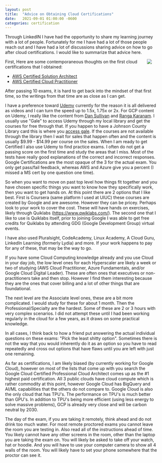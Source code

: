 ```yaml
---
layout: post
title:  "Advice on Obtaining Cloud Certifications"
date:   2021-09-01 01:00:00 -0600
categories: certification
---
```


Through LinkedIN I have had the opportunity to share my learning journey with a lot of people. Fortunately for me I have had a lot of those people reach out and I have had a lot of discussions sharing advice on how to go after cloud certifications.  I would like to summarize that advice here.

[<img align="right" src="/images/certificates/12_certs.png" hspace="20">](/images/certificates/12_certs.png)

First, Here are some contemporaneous thoughts on the first cloud certifications that I obtained:
* [AWS Certified Solution Architect](https://aaronblythe.com/certification/2019/08/23/aws-certified-architect.html)
* [AWS Certified Cloud Practitioner](https://aaronblythe.com/certification/2020/04/30/aws-certified-cloud-practitioner.html)

After passing 10 exams, it is hard to get back into the mindset of that first time, so the writings from that time are as close as I can get.

I have a preference toward [Udemy](https://udemy.com) currently for the reason it is all delivered as videos and I can turn the speed up to 1.5x, 1.75x or 2x. For GCP content on Udemy, I really like the content from [Dan Sullivan](https://www.linkedin.com/in/dansullivanpdx/) and [Ranga Karanam](https://www.linkedin.com/in/rangakaranam/). I usually use "Gale" to access Udemy through my local library and get the courses for free through that. If you happen to have a Johnson County Library card this is where you [access gale](https://www.jocolibrary.org/research/udemy). If the courses are not available through the library then I wait for sales that happen often and the content is usually $9.99 - $14.99 per course on the sales. When I am ready to get Certified I also use Udemy to find practice exams. I often do not get a passing score on the first time and study the areas that I miss. Most of the tests have really good explanations of the correct and incorrect responses. Google Certifications are the most opaque of the 3 for the actual exam. You only get pass/fail feedback, whereas AWS and Azure give you a percent (I missed a MS cert by one question one time).

So when you want to move on past top level how things fit together and you have chosen specific things you want to know how they specifically work, then you want to get hands on.  At this point there are 2 options that I like best. First is Coursera (same platform I used at UIUC) these courses are created by Google and are awesome. However they can be pricey. Perhaps look to your work to cover the cost. These will have hands on exercises, likely through Quiklabs (https://www.qwiklabs.com/). The second one that I like to use is Quiklabs itself, prior to joining Google I was able to get free credits for Quiklabs by attending GDG (Google Development Group) virtual events.

I have also used Pluralsight, CodeAcademy, Linux Academy, A Cloud Guru, LinkedIn Learning (formerly Lydia) and more. If your work happens to pay for any of these, that may be the way to go.

If you have some Cloud Computing knowledge already and you use Cloud in your day job, the low level ones for each Hyperscaler are likely a week or two of studying (AWS Cloud Practitioner, Azure Fundamentals, and/or Google Cloud Digital Leader). These are often ones that executives or non-practitioners take and then stop. However I find them interesting because they are the ones that cover billing and a lot of other things that are foundational.

The next level are the Associate level ones, these are a bit more complicated. I would study for these for about 1 month. Then the Professional/Specialty are the hardest. Some of these are 2 or 3 hours with very complex scenarios. I did not attempt these until I had been working regularly in the cloud for a few years, as it draws on some practical knowledge.

In all cases, I think back to how a friend put answering the actual individual questions on these exams: "Pick the least shitty option". Sometimes there is not the way that you would inherently do it as an option so you have to read repeatedly and cross out options that have flaws until you are left with just one remaining.

As far as certifications, I am likely biased (by currently working for Google Cloud), however on most of the lists that come up with you search the Google Cloud Certified Professional Cloud Architect comes up as the #1 highest paid certification.  All 3 public clouds have cloud compute which is rather commodity at this point, however Google Cloud has BigQuery and AI/ML capabilities that the others do not compare to.  Google Cloud is also the only cloud that has TPU's. The performance on TPU's is much better than GPU's. In addition to TPU's being more efficient (using less energy to solve massive problems), GCP is already very close and will be carbon neutral by 2030.

The day of the exam, if you are taking it remotely, think ahead and do not drink too much water. For most remote proctored exams you cannot leave the room you are testing in. Also read all of the instructions ahead of time. You likely cannot have any other screens in the room, other than the laptop you are taking the exam on. You will likely be asked to take off your watch, hat or hoodie. And you will have to use your computer camera to show all 4 walls of the room. You will likely have to set your phone somewhere that the proctor can see it.

